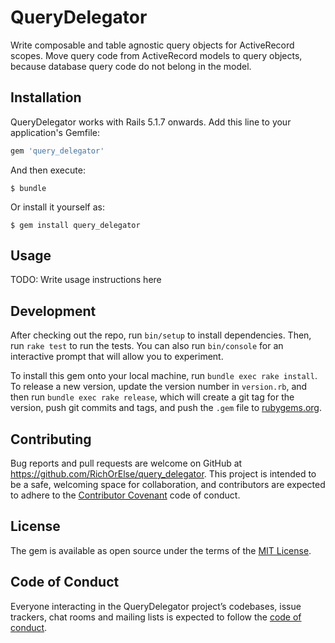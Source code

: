 # QueryDelegator

Write composable and table agnostic query objects for ActiveRecord scopes. Move query code from ActiveRecord models to query objects, because database query code do not belong in the model.

## Installation

QueryDelegator works with Rails 5.1.7 onwards. Add this line to your application's Gemfile:

```ruby
gem 'query_delegator'
```

And then execute:

    $ bundle

Or install it yourself as:

    $ gem install query_delegator

## Usage

TODO: Write usage instructions here

## Development

After checking out the repo, run `bin/setup` to install dependencies. Then, run `rake test` to run the tests. You can also run `bin/console` for an interactive prompt that will allow you to experiment.

To install this gem onto your local machine, run `bundle exec rake install`. To release a new version, update the version number in `version.rb`, and then run `bundle exec rake release`, which will create a git tag for the version, push git commits and tags, and push the `.gem` file to [rubygems.org](https://rubygems.org).

## Contributing

Bug reports and pull requests are welcome on GitHub at https://github.com/RichOrElse/query_delegator. This project is intended to be a safe, welcoming space for collaboration, and contributors are expected to adhere to the [Contributor Covenant](http://contributor-covenant.org) code of conduct.

## License

The gem is available as open source under the terms of the [MIT License](https://opensource.org/licenses/MIT).

## Code of Conduct

Everyone interacting in the QueryDelegator project’s codebases, issue trackers, chat rooms and mailing lists is expected to follow the [code of conduct](https://github.com/RichOrElse/query_delegator/blob/master/CODE_OF_CONDUCT.md).
